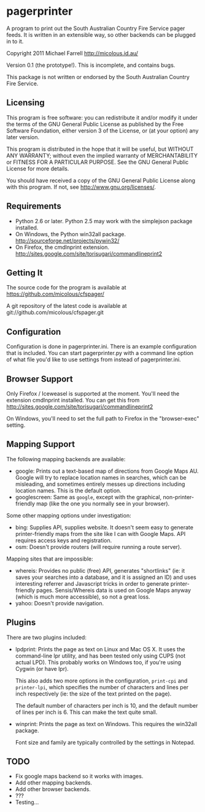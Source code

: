 # pagerprinter #

A program to print out the South Australian Country Fire Service pager feeds.  It is written in an extensible way, so other backends can be plugged in to it.

Copyright 2011 Michael Farrell <http://micolous.id.au/>

Version 0.1 (the prototype!).  This is incomplete, and contains bugs.

This package is not written or endorsed by the South Australian Country Fire Service.

## Licensing ##

This program is free software: you can redistribute it and/or modify it under the terms of the GNU General Public License as published by the Free Software Foundation, either version 3 of the License, or (at your option) any later version.

This program is distributed in the hope that it will be useful, but WITHOUT ANY WARRANTY; without even the implied warranty of MERCHANTABILITY or FITNESS FOR A PARTICULAR PURPOSE.  See the GNU General Public License for more details.

You should have received a copy of the GNU General Public License along with this program.  If not, see <http://www.gnu.org/licenses/>.

## Requirements ##

 * Python 2.6 or later.  Python 2.5 may work with the simplejson package installed.
 * On Windows, the Python win32all package.  http://sourceforge.net/projects/pywin32/
 * On Firefox, the cmdlnprint extension.  http://sites.google.com/site/torisugari/commandlineprint2

## Getting It ##

The source code for the program is available at https://github.com/micolous/cfspager/

A git repository of the latest code is available at git://github.com/micolous/cfspager.git

## Configuration ##

Configuration is done in pagerprinter.ini.  There is an example configuration
that is included.  You can start pagerprinter.py with a command line option of
what file you'd like to use settings from instead of pagerprinter.ini.

## Browser Support ##

Only Firefox / Iceweasel is supported at the moment.  You'll need the extension cmdlnprint installed.  You can get this from http://sites.google.com/site/torisugari/commandlineprint2

On Windows, you'll need to set the full path to Firefox in the "browser-exec" setting.

## Mapping Support ##

The following mapping backends are available:

 * google: Prints out a text-based map of directions from Google Maps AU.  Google will try to replace location names in searches, which can be misleading, and sometimes entirely messes up directions including location names.  This is the default option.
 * googlescreen: Same as `google`, except with the graphical, non-printer-friendly map (like the one you normally see in your browser).

Some other mapping options under investigation:

 * bing: Supplies API, supplies website.  It doesn't seem easy to generate printer-friendly maps from the site like I can with Google Maps.  API requires access keys and registration.
 * osm: Doesn't provide routers (will require running a route server).

Mapping sites that are impossible:

 * whereis: Provides no public (free) API, generates "shortlinks" (ie: it saves your searches into a database, and it is assigned an ID) and uses interesting referrer and Javascript tricks in order to generate printer-friendly pages.  Sensis/Whereis data is used on Google Maps anyway (which is much more accessible), so not a great loss.
 * yahoo: Doesn't provide navigation.

## Plugins ##

There are two plugins included:

 * lpdprint: Prints the page as text on Linux and Mac OS X.  It uses the command-line lpr utility, and has been tested only using CUPS (not actual LPD).  This probably works on Windows too, if you're using Cygwin (or have lpr).
 
   This also adds two more options in the configuration, `print-cpi` and `printer-lpi`, which specifies the number of characters and lines per inch respectively (ie: the size of the text printed on the page).
   
   The default number of characters per inch is 10, and the default number of lines per inch is 6.  This can make the text quite small.
 
 * winprint: Prints the page as text on Windows.  This requires the win32all package.
 
   Font size and family are typically controlled by the settings in Notepad.


## TODO ##

 * Fix google maps backend so it works with images.
 * Add other mapping backends.
 * Add other browser backends.
 * ???
 * Testing...

